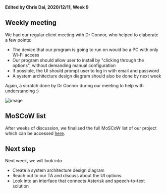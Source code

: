 **Edited by Chris Dai, 2020/12/11, Week 9**

## Weekly meeting

We had our regular client meeting with Dr Connor, who helped to elaborate a few points:

- The device that our program is going to run on would be a PC with only Wi-Fi access
- Our program should allow user to install by "clicking through the options", without demanding manual configuration
- If possible, the UI should prompt user to log in with email and password
- A system architecture design diagram should also be done by next week

Again, a scratch done by Dr Connor during our meeting to help with understanding :)

![image](/image_bank/2020-12-11-1.png)

## MoSCoW list

After weeks of discussion, we finalised the full MoSCoW list of our project which can be accessed [here](/moscow.md).

## **Next step**

Next week, we will look into 

- Create a system architecture design diagram
- Reach out to our TA and discuss about the UI options
- Look into an interface that connects Asterisk and speech-to-text solution